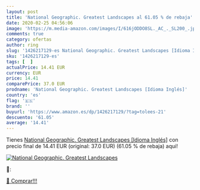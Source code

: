 ```yaml
---
layout: post
title: 'National Geographic. Greatest Landscapes al 61.05 % de rebaja'
date: 2020-02-25 04:56:06
image: 'https://m.media-amazon.com/images/I/616jODDO8SL._AC_._SL200_.jpg'
comments: true
category: ofertas
author: ring
slug: '1426217129-es National Geographic. Greatest Landscapes [Idioma Inglés]'
sku: '1426217129-es'
tags: [  ]
actualPrice: 14.41 EUR
currency: EUR
price: 14.41
comparePrice: 37.0 EUR
prodname: 'National Geographic. Greatest Landscapes [Idioma Inglés]'
country: 'es'
flag: '🇪🇸'
brand: ''
buyurl: 'https://www.amazon.es/dp/1426217129/?tag=tolees-21'
descuento: '61.05'
average: '14.41'
---
```


Tienes [National Geographic. Greatest Landscapes [Idioma Inglés]](https://www.amazon.es/dp/1426217129/?tag=tolees-21) con precio final de  14.41 EUR (original: 37.0 EUR) (61.05 %  de rebaja) aqui!

[![National Geographic. Greatest Landscapes](https://m.media-amazon.com/images/I/616jODDO8SL._AC_._SL200_.jpg)](https://www.amazon.es/dp/1426217129/?tag=tolees-21)

🔎:


[🛒 Comprar!!!](https://www.amazon.es/dp/1426217129/?tag=tolees-21)
